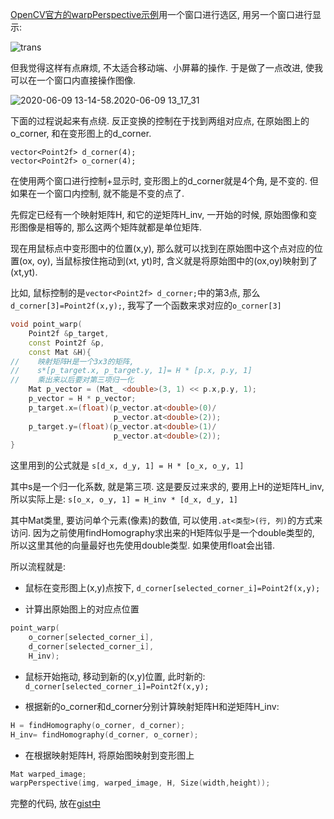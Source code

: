 <!--
.. title: OpenCV C++学习笔记(5): 原位做4点投影变换
.. slug: opencv_5
.. date: 2020-06-09 11:00 UTC+08:00
.. tags: 
.. category: 教程, opencv, cpp
.. link:
.. description:
.. type: text
-->

[OpenCV官方的warpPerspective示例](https://docs.opencv.org/master/de/dd4/samples_2cpp_2warpPerspective_demo_8cpp-example.html)用一个窗口进行选区, 用另一个窗口进行显示: 

![trans](https://i.loli.net/2020/06/09/SK6PBipY4jnOWTR.jpg)

但我觉得这样有点麻烦, 不太适合移动端、小屏幕的操作. 于是做了一点改进, 使我可以在一个窗口内直接操作图像.

<!-- TEASER_END -->


![2020-06-09 13-14-58.2020-06-09 13_17_31](https://i.loli.net/2020/06/09/gDPiLcaWx9UMKZ2.gif)



下面的过程说起来有点绕. 反正变换的控制在于找到两组对应点, 在原始图上的o_corner, 和在变形图上的d_corner. 
```
vector<Point2f> d_corner(4);
vector<Point2f> o_corner(4);
```

在使用两个窗口进行控制+显示时, 变形图上的d_corner就是4个角, 是不变的. 但如果在一个窗口内控制, 就不能是不变的点了. 

先假定已经有一个映射矩阵H, 和它的逆矩阵H_inv, 一开始的时候, 原始图像和变形图像是相等的, 那么这两个矩阵就都是单位矩阵. 

现在用鼠标点中变形图中的位置(x,y), 那么就可以找到在原始图中这个点对应的位置(ox, oy), 当鼠标按住拖动到(xt, yt)时, 含义就是将原始图中的(ox,oy)映射到了(xt,yt).

比如, 鼠标控制的是```vector<Point2f> d_corner;```中的第3点, 那么```d_corner[3]=Point2f(x,y);```, 我写了一个函数来求对应的```o_corner[3]```

```C++
void point_warp(
    Point2f &p_target, 
    const Point2f &p, 
    const Mat &H){
//    映射矩阵H是一个3x3的矩阵,
//    s*[p_target.x, p_target.y, 1]= H * [p.x, p.y, 1]
//    乘出来以后要对第三项归一化
    Mat p_vector = (Mat_ <double>(3, 1) << p.x,p.y, 1);
    p_vector = H * p_vector;
    p_target.x=(float)(p_vector.at<double>(0)/
                       p_vector.at<double>(2));
    p_target.y=(float)(p_vector.at<double>(1)/
                       p_vector.at<double>(2));
}
```

这里用到的公式就是
```s[d_x, d_y, 1] = H * [o_x, o_y, 1]```

其中s是一个归一化系数, 就是第三项. 这是要反过来求的, 要用上H的逆矩阵H_inv, 所以实际上是:
```s[o_x, o_y, 1] = H_inv * [d_x, d_y, 1]```

其中Mat类里, 要访问单个元素(像素)的数值, 可以使用```.at<类型>(行, 列)```的方式来访问. 因为之前使用findHomography求出来的H矩阵似乎是一个double类型的, 所以这里其他的向量最好也先使用double类型. 如果使用float会出错. 

所以流程就是:

* 鼠标在变形图上(x,y)点按下,
```d_corner[selected_corner_i]=Point2f(x,y);```

* 计算出原始图上的对应点位置
```C++
point_warp(
    o_corner[selected_corner_i],
    d_corner[selected_corner_i],
    H_inv);
```

* 鼠标开始拖动, 移动到新的(x,y)位置, 此时新的: 
```d_corner[selected_corner_i]=Point2f(x,y);```

* 根据新的o_corner和d_corner分别计算映射矩阵H和逆矩阵H_inv:
```C++
H = findHomography(o_corner, d_corner);
H_inv= findHomography(d_corner, o_corner);
```

* 在根据映射矩阵H, 将原始图映射到变形图上
```C++
Mat warped_image;
warpPerspective(img, warped_image, H, Size(width,height));
```
完整的代码, 放在[gist中](https://gist.github.com/goldengrape/b666a0e822f6da7b56c0c626b7b140a5)





